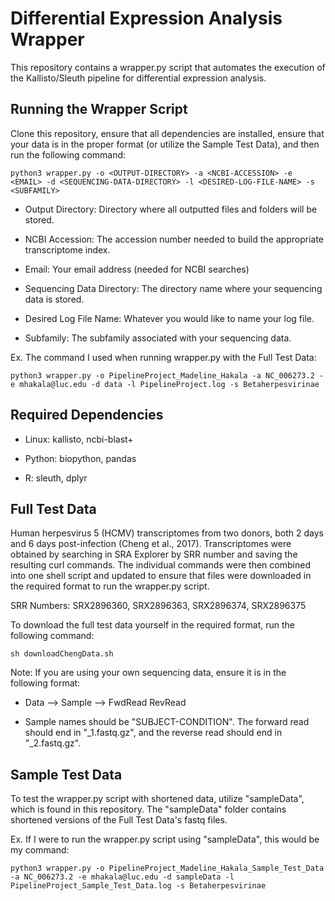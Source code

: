 # Differential Expression Analysis Wrapper
This repository contains a wrapper.py script that automates the execution of the Kallisto/Sleuth pipeline for differential expression analysis.

## Running the Wrapper Script
Clone this repository, ensure that all dependencies are installed, ensure that your data is in the proper format (or utilize the Sample Test Data), and then run the following command:
```
python3 wrapper.py -o <OUTPUT-DIRECTORY> -a <NCBI-ACCESSION> -e <EMAIL> -d <SEQUENCING-DATA-DIRECTORY> -l <DESIRED-LOG-FILE-NAME> -s <SUBFAMILY>
```
* Output Directory: Directory where all outputted files and folders will be stored.

* NCBI Accession: The accession number needed to build the appropriate transcriptome index.

* Email: Your email address (needed for NCBI searches)

* Sequencing Data Directory: The directory name where your sequencing data is stored.

* Desired Log File Name: Whatever you would like to name your log file.

* Subfamily: The subfamily associated with your sequencing data.

Ex. The command I used when running wrapper.py with the Full Test Data:
```
python3 wrapper.py -o PipelineProject_Madeline_Hakala -a NC_006273.2 -e mhakala@luc.edu -d data -l PipelineProject.log -s Betaherpesvirinae
```

## Required Dependencies
* Linux: kallisto, ncbi-blast+

* Python: biopython, pandas

* R: sleuth, dplyr

## Full Test Data
Human herpesvirus 5 (HCMV) transcriptomes from two donors, both 2 days and 6 days post-infection (Cheng et al., 2017). Transcriptomes were obtained by searching in SRA Explorer by SRR number and saving the resulting curl commands. The individual commands were then combined into one shell script and updated to ensure that files were downloaded in the required format to run the wrapper.py script. 

SRR Numbers: SRX2896360, SRX2896363, SRX2896374, SRX2896375

To download the full test data yourself in the required format, run the following command:
```
sh downloadChengData.sh
```
Note: If you are using your own sequencing data, ensure it is in the following format:

* Data --> Sample --> FwdRead RevRead

* Sample names should be "SUBJECT-CONDITION". The forward read should end in "_1.fastq.gz", and the reverse read should end in "_2.fastq.gz".

## Sample Test Data
To test the wrapper.py script with shortened data, utilize "sampleData", which is found in this repository. The "sampleData" folder contains shortened versions of the Full Test Data's fastq files. 

Ex. If I were to run the wrapper.py script using "sampleData", this would be my command:
```
python3 wrapper.py -o PipelineProject_Madeline_Hakala_Sample_Test_Data -a NC_006273.2 -e mhakala@luc.edu -d sampleData -l PipelineProject_Sample_Test_Data.log -s Betaherpesvirinae
```
